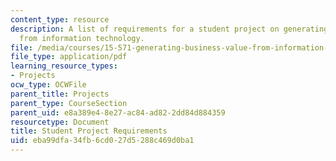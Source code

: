 ```yaml
---
content_type: resource
description: A list of requirements for a student project on generating business value
  from information technology.
file: /media/courses/15-571-generating-business-value-from-information-technology-spring-2009/eba99dfa34fb6cd027d5288c469d0ba1_MIT15_571s09_proj01.pdf
file_type: application/pdf
learning_resource_types:
- Projects
ocw_type: OCWFile
parent_title: Projects
parent_type: CourseSection
parent_uid: e8a389e4-8e27-ac84-ad82-2dd84d884359
resourcetype: Document
title: Student Project Requirements
uid: eba99dfa-34fb-6cd0-27d5-288c469d0ba1
---
```

